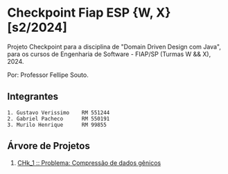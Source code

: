# Checkpoint Fiap ESP {W, X} [s2/2024]
Projeto Checkpoint para a disciplina de "Domain Driven Design com Java", para os cursos de Engenharia de Software - FIAP/SP (Turmas W && X), 2024. 

Por: Professor Fellipe Souto.

## Integrantes
    1. Gustavo Verissimo    RM 551244
    2. Gabriel Pacheco      RM 550191
    3. Murilo Henrique      RM 99855

## Árvore de Projetos

1. [CHk_1 :: Problema: Compressão de dados gênicos](checkpoint_1/PROBLEM.md)

